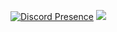 [![Discord Presence](https://lanyard-profile-readme.vercel.app/api/710268763844640839)](https://discord.com/users/710268763844640839)
![](./image.svg)
